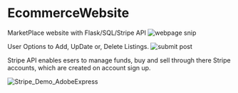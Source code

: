 # EcommerceWebsite
MarketPlace website with Flask/SQL/Stripe API
![webpage snip](https://user-images.githubusercontent.com/98933919/176718446-d1b60edc-58f5-4fa6-85ff-b9078c8570c3.png)

User Options to Add, UpDate or, Delete Listings.
![submit post](https://user-images.githubusercontent.com/98933919/176719144-3035f230-2a4d-4dd6-8932-8346b6881dd3.png)

Stripe API enables esers to manage funds, buy and sell through there Stripe accounts, which are created on account sign up. 


![Stripe_Demo_AdobeExpress](https://user-images.githubusercontent.com/98933919/176728977-4e42be5b-356b-4d28-8356-92b0fd613978.gif)
